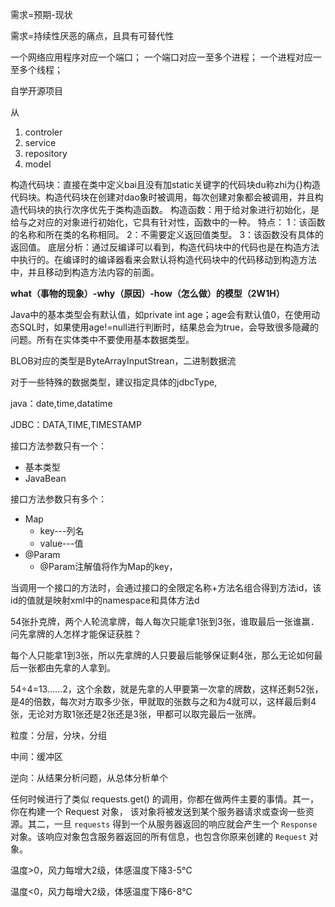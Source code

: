 需求=预期-现状

需求=持续性厌恶的痛点，且具有可替代性



一个网络应用程序对应一个端口；
一个端口对应一至多个进程；
一个进程对应一至多个线程； 









自学开源项目

从

1. controler
2. service
3. repository
4. model

构造代码块：直接在类中定义bai且没有加static关键字的代码块du称zhi为{}构造代码块。构造代码块在创建对dao象时被调用，每次创建对象都会被调用，并且构造代码块的执行次序优先于类构造函数。
构造函数：用于给对象进行初始化，是给与之对应的对象进行初始化，它具有针对性，函数中的一种。
特点：
1：该函数的名称和所在类的名称相同。
2：不需要定义返回值类型。
3：该函数没有具体的返回值。
底层分析：通过反编译可以看到，构造代码块中的代码也是在构造方法中执行的。在编译时的编译器看来会默认将构造代码块中的代码移动到构造方法中，并且移动到构造方法内容的前面。



**what（事物的现象）-why（原因）-how（怎么做）的模型（2W1H）**





Java中的基本类型会有默认值，如private int age；age会有默认值0，在使用动态SQL时，如果使用age!=null进行判断时，结果总会为true，会导致很多隐藏的问题。所有在实体类中不要使用基本数据类型。



BLOB对应的类型是ByteArrayInputStrean，二进制数据流

对于一些特殊的数据类型，建议指定具体的jdbcType,

java：date,time,datatime

JDBC：DATA,TIME,TIMESTAMP



接口方法参数只有一个：

- 基本类型
- JavaBean

接口方法参数只有多个：

- Map
  - key---列名
  - value---值
- @Param
  - @Param注解值将作为Map的key，

当调用一个接口的方法时，会通过接口的全限定名称+方法名组合得到方法id，该id的值就是映射xml中的namespace和具体方法d



54张扑克牌，两个人轮流拿牌，每人每次只能拿1张到3张，谁取最后一张谁赢．问先拿牌的人怎样才能保证获胜？

每个人只能拿1到3张，所以先拿牌的人只要最后能够保证剩4张，那么无论如何最后一张都由先拿的人拿到。

54÷4=13……2，这个余数，就是先拿的人甲要第一次拿的牌数，这样还剩52张，是4的倍数，每次对方取多少张，甲就取的张数与之和为4就可以，这样最后剩4张，无论对方取1张还是2张还是3张，甲都可以取完最后一张牌。



粒度：分层，分块，分组

中间：缓冲区

逆向：从结果分析问题，从总体分析单个



任何时候进行了类似 requests.get() 的调用，你都在做两件主要的事情。其一，你在构建一个 Request 对象， 该对象将被发送到某个服务器请求或查询一些资源。其二，一旦 `requests` 得到一个从服务器返回的响应就会产生一个 `Response` 对象。该响应对象包含服务器返回的所有信息，也包含你原来创建的 `Request` 对象。







温度>0，风力每增大2级，体感温度下降3-5°C

温度<0，风力每增大2级，体感温度下降6-8°C

